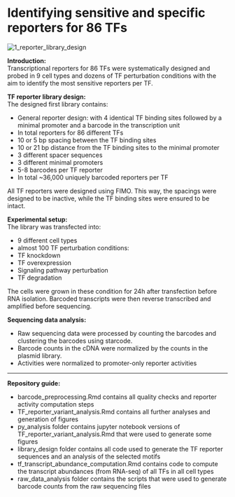 # Identifying sensitive and specific reporters for 86 TFs
![1_reporter_library_design](https://github.com/mtrauernicht/SuRE_TF/assets/57003758/da5f67fe-06a4-4adb-99e1-071462f4fedd)

**Introduction:**\
Transcriptional reporters for 86 TFs were systematically designed and probed in 9 cell types and dozens of TF perturbation conditions with the aim to identify the most sensitive reporters per TF.

**TF reporter library design:**\
The designed first library contains:
- General reporter design: with 4 identical TF binding sites followed by a minimal promoter and a barcode in the transcription unit
- In total reporters for 86 different TFs
- 10 or 5 bp spacing between the TF binding sites
- 10 or 21 bp distance from the TF binding sites to the minimal promoter
- 3 different spacer sequences
- 3 different minimal promoters
- 5-8 barcodes per TF reporter
- In total ~36,000 uniquely barcoded reporters per TF

All TF reporters were designed using FIMO. This way, the spacings were designed to be inactive, while the TF binding sites were ensured to be intact.

**Experimental setup:**\
The library was transfected into:
- 9 different cell types
- almost 100 TF perturbation conditions:
- TF knockdown
- TF overexpression
- Signaling pathway perturbation
- TF degradation

The cells were grown in these condition for 24h after transfection before RNA isolation. Barcoded transcripts were then reverse transcribed and amplified before sequencing.

**Sequencing data analysis:**
- Raw sequencing data were processed by counting the barcodes and clustering the barcodes using starcode.
- Barcode counts in the cDNA were normalized by the counts in the plasmid library.
- Activities were normalized to promoter-only reporter activities

---
**Repository guide:**
- barcode_preprocessing.Rmd contains all quality checks and reporter activity computation steps
- TF_reporter_variant_analysis.Rmd contains all further analyses and generation of figures
- py_analysis folder contains jupyter notebook versions of TF_reporter_variant_analysis.Rmd that were used to generate some figures
- library_design folder contains all code used to generate the TF reporter sequences and an analysis of the selected motifs
- tf_transcript_abundance_computation.Rmd contains code to compute the transcript abundances (from RNA-seq) of all TFs in all cell types
- raw_data_analysis folder contains the scripts that were used to generate barcode counts from the raw sequencing files
